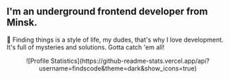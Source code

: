 ## I'm an underground frontend developer from Minsk.

🎲 Finding things is a style of life, my dudes, that's why I love development. It's full of mysteries and solutions. Gotta catch 'em all!



<span style="display:block;text-align:center">
![Profile Statistics](https://github-readme-stats.vercel.app/api?username=findscode&theme=dark&show_icons=true)
</span>
